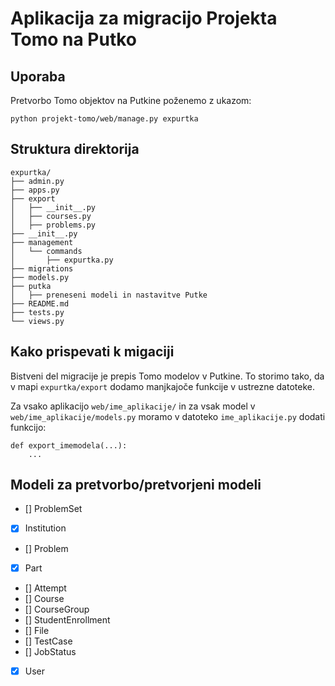 # Aplikacija za migracijo Projekta Tomo na Putko

## Uporaba

Pretvorbo Tomo objektov na Putkine poženemo z ukazom:

```[bash]
python projekt-tomo/web/manage.py expurtka
```

## Struktura direktorija

```[bash]
expurtka/
├── admin.py
├── apps.py
├── export
│   ├── __init__.py
│   ├── courses.py
│   ├── problems.py
├── __init__.py
├── management
│   └── commands
│       ├── expurtka.py
├── migrations
├── models.py
├── putka
│   ├── preneseni modeli in nastavitve Putke
├── README.md
├── tests.py
└── views.py
```

## Kako prispevati k migaciji

Bistveni del migracije je prepis Tomo modelov v Putkine. To storimo tako, da v mapi `expurtka/export` dodamo manjkajoče funkcije v ustrezne datoteke.

Za vsako aplikacijo `web/ime_aplikacije/` in za vsak model v `web/ime_aplikacije/models.py` moramo v datoteko `ime_aplikacije.py` dodati funkcijo:

```[python]
def export_imemodela(...):
    ...
```

## Modeli za pretvorbo/pretvorjeni modeli

- [] ProblemSet
- [X] Institution
- [] Problem
- [X] Part
- [] Attempt
- [] Course
- [] CourseGroup
- [] StudentEnrollment
- [] File
- [] TestCase
- [] JobStatus
- [X] User
